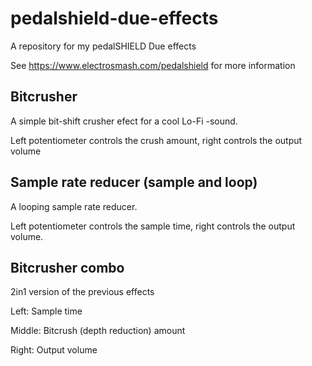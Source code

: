 # pedalshield-due-effects
A repository for my pedalSHIELD Due effects

See https://www.electrosmash.com/pedalshield for more information

## Bitcrusher

A simple bit-shift crusher efect for a cool Lo-Fi -sound.

Left potentiometer controls the crush amount, right controls the output volume

## Sample rate reducer (sample and loop)

A looping sample rate reducer.

Left potentiometer controls the sample time, right controls the output volume.

## Bitcrusher combo

2in1 version of the previous effects

Left: Sample time

Middle: Bitcrush (depth reduction) amount

Right: Output volume

